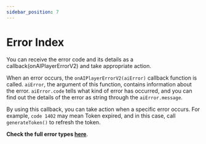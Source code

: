 ```yaml
---
sidebar_position: 7
---
```


# Error Index 

You can receive the error code and its details as a callback(onAIPlayerErrorV2) and take appropriate action.

When an error occurs, the `onAIPlayerErrorV2(aiError)` callback function is called. `aiError`, the argument of this function, contains information about the error. `aiError.code` tells what kind of error has occurred, and you can find out the details of the error as string through the `aiError.message`.

By using this callback, you can take action when a specific error occurs. For example, `code 1402` may mean Token expired, and in this case, call `generateToken()` to refresh the token.

**Check the full error types [here](https://ai-platform-prd.s3.ap-northeast-2.amazonaws.com/aihuman/docs/Deepbrain-AIHuman-Error-Code-V1.1.pdf)**.
